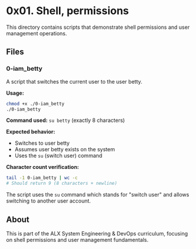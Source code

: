 # 0x01. Shell, permissions

This directory contains scripts that demonstrate shell permissions and user management operations.

## Files

### 0-iam_betty
A script that switches the current user to the user betty.

**Usage:**
```bash
chmod +x ./0-iam_betty
./0-iam_betty
```

**Command used:** `su betty` (exactly 8 characters)

**Expected behavior:**
- Switches to user betty
- Assumes user betty exists on the system
- Uses the `su` (switch user) command

**Character count verification:**
```bash
tail -1 0-iam_betty | wc -c
# Should return 9 (8 characters + newline)
```

The script uses the `su` command which stands for "switch user" and allows switching to another user account.

## About

This is part of the ALX System Engineering & DevOps curriculum, focusing on shell permissions and user management fundamentals.
